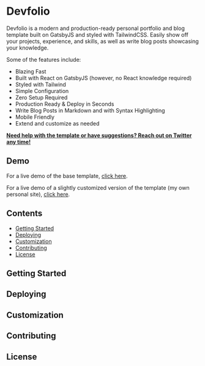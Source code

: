 # Devfolio

Devfolio is a modern and production-ready personal portfolio and blog template built on GatsbyJS and styled with TailwindCSS. Easily show off your projects, experience, and skills, as well as write blog posts showcasing your knowledge.

Some of the features include:

- Blazing Fast
- Built with React on GatsbyJS (however, no React knowledge required)
- Styled with Tailwind
- Simple Configuration
- Zero Setup Required
- Production Ready & Deploy in Seconds
- Write Blog Posts in Markdown and with Syntax Highlighting
- Mobile Friendly
- Extend and customize as needed

**[Need help with the template or have suggestions? Reach out on Twitter any time!](https://twitter.com/rfitzio)**

## Demo

For a live demo of the base template, [click here](https://elastic-meninsky-aa7c74.netlify.app/).

For a live demo of a slightly customized version of the template (my own personal site), [click here](https://rfitz.io).

## Contents

- [Getting Started](#getting-started)
- [Deploying](#deploying)
- [Customization](#customization)
- [Contributing](#contributing)
- [License](#license)

## Getting Started

## Deploying

## Customization

## Contributing

## License
